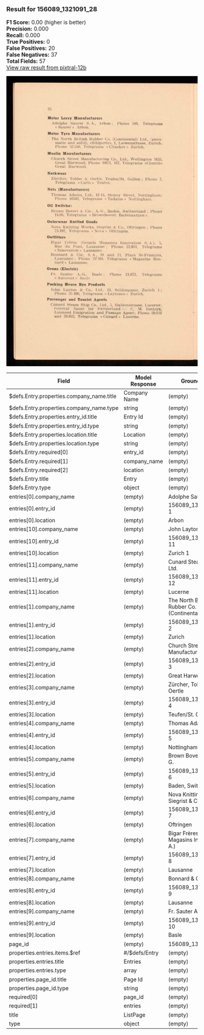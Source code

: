 ### Result for 156089_1321091_28
**F1 Score:** 0.00 (higher is better)<br>**Precision:** 0.000<br>**Recall:** 0.000<br>**True Positives:** 0<br>**False Positives:** 20<br>**False Negatives:** 37<br>**Total Fields:** 57<br>[View raw result from pixtral-12b](https://github.com/RISE-UNIBAS/humanities_data_benchmark/blob/main/results/2025-10-28/T0388/request_T0388_156089_1321091_28.json)

<img src="https://github.com/RISE-UNIBAS/humanities_data_benchmark/blob/main/benchmarks/company_lists/images/156089_1321091_28.jpg?raw=true" alt="156089_1321091_28" width="600px">

| Field | Model Response | Ground Truth | Fuzzy Score | Match |
|-------|----------------|--------------|-------------|-------|
| $defs.Entry.properties.company_name.title | Company Name | (empty) | 0.000 | ❌ |
| $defs.Entry.properties.company_name.type | string | (empty) | 0.000 | ❌ |
| $defs.Entry.properties.entry_id.title | Entry Id | (empty) | 0.000 | ❌ |
| $defs.Entry.properties.entry_id.type | string | (empty) | 0.000 | ❌ |
| $defs.Entry.properties.location.title | Location | (empty) | 0.000 | ❌ |
| $defs.Entry.properties.location.type | string | (empty) | 0.000 | ❌ |
| $defs.Entry.required[0] | entry_id | (empty) | 0.000 | ❌ |
| $defs.Entry.required[1] | company_name | (empty) | 0.000 | ❌ |
| $defs.Entry.required[2] | location | (empty) | 0.000 | ❌ |
| $defs.Entry.title | Entry | (empty) | 0.000 | ❌ |
| $defs.Entry.type | object | (empty) | 0.000 | ❌ |
| entries[0].company_name | (empty) | Adolphe Saurer S. A. | 0.000 | ❌ |
| entries[0].entry_id | (empty) | 156089_1321091_28-1 | 0.000 | ❌ |
| entries[0].location | (empty) | Arbon | 0.000 | ❌ |
| entries[10].company_name | (empty) | John Layton & Co., Ltd. | 0.000 | ❌ |
| entries[10].entry_id | (empty) | 156089_1321091_28-11 | 0.000 | ❌ |
| entries[10].location | (empty) | Zurich 1 | 0.000 | ❌ |
| entries[11].company_name | (empty) | Cunard Steam Ship Co., Ltd. | 0.000 | ❌ |
| entries[11].entry_id | (empty) | 156089_1321091_28-12 | 0.000 | ❌ |
| entries[11].location | (empty) | Lucerne | 0.000 | ❌ |
| entries[1].company_name | (empty) | The North British Rubber Co. (Continental) Ltd. | 0.000 | ❌ |
| entries[1].entry_id | (empty) | 156089_1321091_28-2 | 0.000 | ❌ |
| entries[1].location | (empty) | Zurich | 0.000 | ❌ |
| entries[2].company_name | (empty) | Church Street Manufacturing Co., Ltd. | 0.000 | ❌ |
| entries[2].entry_id | (empty) | 156089_1321091_28-3 | 0.000 | ❌ |
| entries[2].location | (empty) | Great Harwood | 0.000 | ❌ |
| entries[3].company_name | (empty) | Zürcher, Tobler & Oertle | 0.000 | ❌ |
| entries[3].entry_id | (empty) | 156089_1321091_28-4 | 0.000 | ❌ |
| entries[3].location | (empty) | Teufen/St. Gallen | 0.000 | ❌ |
| entries[4].company_name | (empty) | Thomas Adams, Ltd. | 0.000 | ❌ |
| entries[4].entry_id | (empty) | 156089_1321091_28-5 | 0.000 | ❌ |
| entries[4].location | (empty) | Nottingham | 0.000 | ❌ |
| entries[5].company_name | (empty) | Brown Boveri & Cie, A.-G. | 0.000 | ❌ |
| entries[5].entry_id | (empty) | 156089_1321091_28-6 | 0.000 | ❌ |
| entries[5].location | (empty) | Baden, Switzerland | 0.000 | ❌ |
| entries[6].company_name | (empty) | Nova Knitting Works, Siegrist & Co. | 0.000 | ❌ |
| entries[6].entry_id | (empty) | 156089_1321091_28-7 | 0.000 | ❌ |
| entries[6].location | (empty) | Oftringen | 0.000 | ❌ |
| entries[7].company_name | (empty) | Bigar Frères (Grands Magasins Innovation S. A.) | 0.000 | ❌ |
| entries[7].entry_id | (empty) | 156089_1321091_28-8 | 0.000 | ❌ |
| entries[7].location | (empty) | Lausanne | 0.000 | ❌ |
| entries[8].company_name | (empty) | Bonnard & Cie., S. A. | 0.000 | ❌ |
| entries[8].entry_id | (empty) | 156089_1321091_28-9 | 0.000 | ❌ |
| entries[8].location | (empty) | Lausanne | 0.000 | ❌ |
| entries[9].company_name | (empty) | Fr. Sauter A.-G. | 0.000 | ❌ |
| entries[9].entry_id | (empty) | 156089_1321091_28-10 | 0.000 | ❌ |
| entries[9].location | (empty) | Basle | 0.000 | ❌ |
| page_id | (empty) | 156089_1321091_28 | 0.000 | ❌ |
| properties.entries.items.$ref | #/$defs/Entry | (empty) | 0.000 | ❌ |
| properties.entries.title | Entries | (empty) | 0.000 | ❌ |
| properties.entries.type | array | (empty) | 0.000 | ❌ |
| properties.page_id.title | Page Id | (empty) | 0.000 | ❌ |
| properties.page_id.type | string | (empty) | 0.000 | ❌ |
| required[0] | page_id | (empty) | 0.000 | ❌ |
| required[1] | entries | (empty) | 0.000 | ❌ |
| title | ListPage | (empty) | 0.000 | ❌ |
| type | object | (empty) | 0.000 | ❌ |
